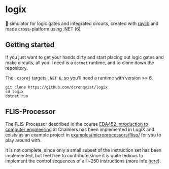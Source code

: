 # logix
🔌 simulator for logic gates and integrated circuits, created with [raylib](https://github.com/raysan5/raylib) and made cross-platform using .NET (6)

## Getting started

If you just want to get your hands dirty and start placing out logic gates and make circuits, all you'll need is a `dotnet` runtime, and to clone down the repository. 

The `.csproj` targets `.NET 6`, so you'll need a runtime with version >= 6.

```
git clone https://github.com/dcronqvist/logix
cd logix
dotnet run
```

## FLIS-Processor

The FLIS-Processor described in the course [EDA452 Introduction to computer engineering](https://student.portal.chalmers.se/en/chalmersstudies/courseinformation/Pages/SearchCourse.aspx?course_id=31745&parsergrp=3) at Chalmers has been implemented in LogiX and exists as an example project in [examples/microprocessors/flisp/](examples/microprocessors/flisp/) for you to play around with.

It is not complete, since only a small subset of the instruction set has been implemented, but feel free to contribute since it is quite tedious to implement the control sequences of all ~250 instructions (more info [here](examples/microprocessors/flisp/)).